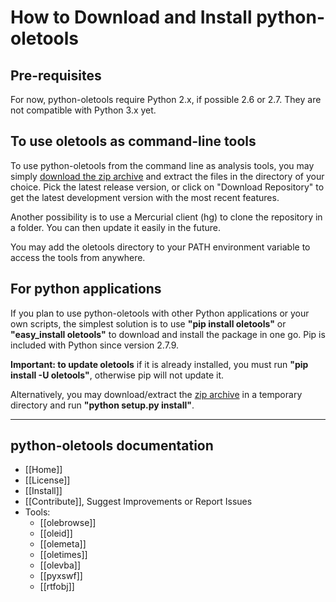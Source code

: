 How to Download and Install python-oletools
===========================================

Pre-requisites
--------------

For now, python-oletools require Python 2.x, if possible 2.6 or 2.7. They are not compatible with Python 3.x yet.


To use oletools as command-line tools
-------------------------------------

To use python-oletools from the command line as analysis tools, you may simply 
[download the zip archive](https://bitbucket.org/decalage/oletools/downloads) 
and extract the files in the directory of your choice. Pick the latest release version, or click on "Download Repository"
to get the latest development version with the most recent features.

Another possibility is to use a Mercurial client (hg) to clone the repository in a folder. You can then update it easily
in the future.

You may add the oletools directory to your PATH environment variable to access the tools from anywhere.


For python applications
-----------------------

If you plan to use python-oletools with other Python applications or your own scripts, the simplest solution is to use 
**"pip install oletools"** or **"easy_install oletools"** to download and install the package in one go. Pip is included
with Python since version 2.7.9.

**Important: to update oletools** if it is already installed, you must run **"pip install -U oletools"**, otherwise pip
will not update it.

Alternatively, you may download/extract the [zip archive](https://bitbucket.org/decalage/oletools/downloads) in a temporary 
directory and run **"python setup.py install"**.

--------------------------------------------------------------------------

python-oletools documentation
-----------------------------

- [[Home]]
- [[License]]
- [[Install]]
- [[Contribute]], Suggest Improvements or Report Issues
- Tools:
	- [[olebrowse]]
	- [[oleid]]
	- [[olemeta]]
	- [[oletimes]]
	- [[olevba]]
	- [[pyxswf]]
	- [[rtfobj]] 